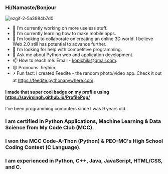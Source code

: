 ### Hi/Namaste/Bonjour
![ezgif-2-5a3984b7d0](https://user-images.githubusercontent.com/84334654/181835988-18dc3331-2e92-4af2-85f6-be1bceea7780.gif)

- 🔭 I’m currently working on more useless stuff.
- 🌱 I’m currently learning how to make mobile apps.
- 👯 I’m looking to collaborate on creating an online 3D world. I believe Web 2.0 still has potential to advance further.
- 🤔 I’m looking for help with competitive programming.
- 💬 Ask me about Python web and application development.
- 📫 How to reach me: Email - kopichiki@gmail.com.
- 😄 Pronouns: he/him
- ⚡ Fun fact: I created Feedite - the random photo/video app. Check it out at https://feedite.pythonanywhere.com.

#### I made that super cool badge on my profile using https://savirsingh.github.io/ProfilePop/

I've been programming computers since I was 9 years old.

### I am certified in Python Applications, Machine Learning & Data Science from My Code Club (MCC).

### I won the MCC Code-A-Thon (Python) & PEO-MC's High School Coding Contest (C Language).

### I am experienced in Python, C++, Java, JavaScript, HTML/CSS, and C.
